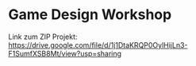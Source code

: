 # Game Design Workshop

Link zum ZIP Projekt: https://drive.google.com/file/d/1j1DtaKRQP0OylHijLn3-F1SumfXSB8Mt/view?usp=sharing
